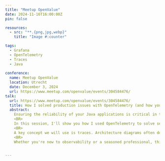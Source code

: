 ```yaml
---
title: "Meetup OpenValue"
date: 2024-11-16T16:00:00Z
pin: false

resources:
  - src: "**.{png,jpg,webp}"
    title: "Image #:counter"

tags:
  - Grafana
  - OpenTelemetry
  - Traces
  - Java
  
conference:
  name: Meetup OpenValue
  location: Utrecht
  date: December 3, 2024
  url: https://www.meetup.com/openvalue/events/304584476/
talk:
  url: https://www.meetup.com/openvalue/events/304584476/
  title: How I solved production issues with OpenTelemetry (and how you can too)
  abstract:
    Ensuring the reliability of your Java applications is critical in today's fast-paced world. But how do you identify and fix production issues before they get worse? With cloud-native applications, it can be even more difficult because you can't log into the system to get some of the data you need. The answer lies in observability - and in particular, OpenTelemetry.<BR>
    <BR>
    In this session, I'll show you how I used OpenTelemetry to solve several production problems. You'll learn how I uncovered critical issues that were invisible without the right telemetry data - and how you can do the same. OpenTelemetry provides the tools you need to understand what's happening in your application in real time, from tracking down hidden bugs to uncovering system bottlenecks. These solutions have significantly improved our applications' performance and reliability.<BR>
    <BR>
    A key concept we will use is traces. Architecture diagrams often don't tell the whole story, especially in microservices landscapes. I'll show you how traces can help you build a service graph and save you hours in a crisis. A service graph gives you an overview and helps to find problems.<BR>
    <BR>
    Whether you're new to observability or a seasoned professional, this session will give you practical insights and tools to improve your application's observability and change the way how you handle production issues. Solving problems is much easier with the right data at your fingertips.
    

---
```


